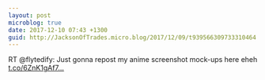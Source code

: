 ```yaml
---
layout: post
microblog: true
date: 2017-12-10 07:43 +1300
guid: http://JacksonOfTrades.micro.blog/2017/12/09/t939566309733310464.html
---
```

RT @flytedify: Just gonna repost my anime screenshot mock-ups here eheh [t.co/6ZnK1gAf7...](https://t.co/6ZnK1gAf7I)
